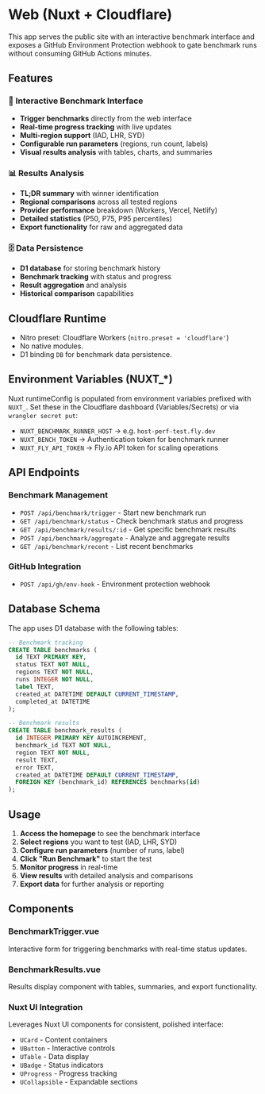 # Web (Nuxt + Cloudflare)

This app serves the public site with an interactive benchmark interface and exposes a GitHub Environment Protection webhook to gate benchmark runs without consuming GitHub Actions minutes.

## Features

### 🚀 Interactive Benchmark Interface
- **Trigger benchmarks** directly from the web interface
- **Real-time progress tracking** with live updates
- **Multi-region support** (IAD, LHR, SYD)
- **Configurable run parameters** (regions, run count, labels)
- **Visual results analysis** with tables, charts, and summaries

### 📊 Results Analysis
- **TL;DR summary** with winner identification
- **Regional comparisons** across all tested regions
- **Provider performance** breakdown (Workers, Vercel, Netlify)
- **Detailed statistics** (P50, P75, P95 percentiles)
- **Export functionality** for raw and aggregated data

### 🗄️ Data Persistence
- **D1 database** for storing benchmark history
- **Benchmark tracking** with status and progress
- **Result aggregation** and analysis
- **Historical comparison** capabilities

## Cloudflare Runtime
- Nitro preset: Cloudflare Workers (`nitro.preset = 'cloudflare'`)
- No native modules.
- D1 binding `DB` for benchmark data persistence.

## Environment Variables (NUXT_*)
Nuxt runtimeConfig is populated from environment variables prefixed with `NUXT_`.
Set these in the Cloudflare dashboard (Variables/Secrets) or via `wrangler secret put`:
- `NUXT_BENCHMARK_RUNNER_HOST` → e.g. `host-perf-test.fly.dev`
- `NUXT_BENCH_TOKEN` → Authentication token for benchmark runner
- `NUXT_FLY_API_TOKEN` → Fly.io API token for scaling operations

## API Endpoints

### Benchmark Management
- `POST /api/benchmark/trigger` - Start new benchmark run
- `GET /api/benchmark/status` - Check benchmark status and progress
- `GET /api/benchmark/results/:id` - Get specific benchmark results
- `POST /api/benchmark/aggregate` - Analyze and aggregate results
- `GET /api/benchmark/recent` - List recent benchmarks

### GitHub Integration
- `POST /api/gh/env-hook` - Environment protection webhook

## Database Schema

The app uses D1 database with the following tables:

```sql
-- Benchmark tracking
CREATE TABLE benchmarks (
  id TEXT PRIMARY KEY,
  status TEXT NOT NULL,
  regions TEXT NOT NULL,
  runs INTEGER NOT NULL,
  label TEXT,
  created_at DATETIME DEFAULT CURRENT_TIMESTAMP,
  completed_at DATETIME
);

-- Benchmark results
CREATE TABLE benchmark_results (
  id INTEGER PRIMARY KEY AUTOINCREMENT,
  benchmark_id TEXT NOT NULL,
  region TEXT NOT NULL,
  result TEXT,
  error TEXT,
  created_at DATETIME DEFAULT CURRENT_TIMESTAMP,
  FOREIGN KEY (benchmark_id) REFERENCES benchmarks(id)
);
```

## Usage

1. **Access the homepage** to see the benchmark interface
2. **Select regions** you want to test (IAD, LHR, SYD)
3. **Configure run parameters** (number of runs, label)
4. **Click "Run Benchmark"** to start the test
5. **Monitor progress** in real-time
6. **View results** with detailed analysis and comparisons
7. **Export data** for further analysis or reporting

## Components

### BenchmarkTrigger.vue
Interactive form for triggering benchmarks with real-time status updates.

### BenchmarkResults.vue
Results display component with tables, summaries, and export functionality.

### Nuxt UI Integration
Leverages Nuxt UI components for consistent, polished interface:
- `UCard` - Content containers
- `UButton` - Interactive controls
- `UTable` - Data display
- `UBadge` - Status indicators
- `UProgress` - Progress tracking
- `UCollapsible` - Expandable sections

